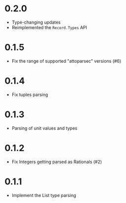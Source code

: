 # 0.2.0
* Type-changing updates
* Reimplemented the `Record.Types` API

# 0.1.5
* Fix the range of supported "attoparsec" versions (#6)

# 0.1.4
* Fix tuples parsing

# 0.1.3
* Parsing of unit values and types

# 0.1.2
* Fix Integers getting parsed as Rationals (#2)

# 0.1.1
* Implement the List type parsing
